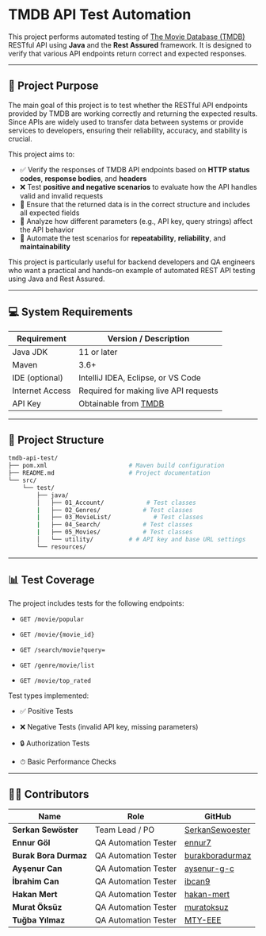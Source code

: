 # TMDB API Test Automation

This project performs automated testing of [The Movie Database (TMDB)](https://api.themoviedb.org) RESTful API using **Java** and the **Rest Assured** framework. It is designed to verify that various API endpoints return correct and expected responses.

---

## 🚀 Project Purpose

The main goal of this project is to test whether the RESTful API endpoints provided by TMDB are working correctly and returning the expected results. Since APIs are widely used to transfer data between systems or provide services to developers, ensuring their reliability, accuracy, and stability is crucial.

This project aims to:

- ✅ Verify the responses of TMDB API endpoints based on **HTTP status codes**, **response bodies**, and **headers**  
- ❌ Test **positive and negative scenarios** to evaluate how the API handles valid and invalid requests  
- 🔎 Ensure that the returned data is in the correct structure and includes all expected fields  
- 🔧 Analyze how different parameters (e.g., API key, query strings) affect the API behavior  
- 🤖 Automate the test scenarios for **repeatability**, **reliability**, and **maintainability**  

This project is particularly useful for backend developers and QA engineers who want a practical and hands-on example of automated REST API testing using Java and Rest Assured.

---

## 💻 System Requirements

| Requirement     | Version / Description                  |
|-----------------|----------------------------------------|
| Java JDK        | 11 or later                            |
| Maven           | 3.6+                                   |
| IDE (optional)  | IntelliJ IDEA, Eclipse, or VS Code     |
| Internet Access | Required for making live API requests  |
| API Key         | Obtainable from [TMDB](https://www.themoviedb.org/) |

---

## 📁 Project Structure

```bash
tmdb-api-test/
├── pom.xml                       # Maven build configuration
├── README.md                     # Project documentation
└── src/
    └── test/
        ├── java/
        │   ├── 01_Account/            # Test classes
        |   ├── 02_Genres/            # Test classes
        |   ├── 03_MovieList/            # Test classes
        |   ├── 04_Search/            # Test classes
        |   ├── 05_Movies/            # Test classes
        │   └── utility/          # # API key and base URL settings
        └── resources/

 ```      
---
## 📊 Test Coverage
The project includes tests for the following endpoints:

- ```GET /movie/popular```

- ```GET /movie/{movie_id}```

- ```GET /search/movie?query=```

- ```GET /genre/movie/list```

- ```GET /movie/top_rated```

Test types implemented:

- ✅ Positive Tests

- ❌ Negative Tests (invalid API key, missing parameters)

- 🔒 Authorization Tests

- ⏱ Basic Performance Checks

---

## 👨‍💻 Contributors
| Name                     | Role                 | GitHub                                                |
|--------------------------|----------------------|-------------------------------------------------------|
| **Serkan Sewöster**      | Team Lead / PO       | [SerkanSewoester](https://github.com/SerkanSewoester) |
| **Ennur Göl**            | QA Automation Tester | [ennur7](https://github.com/ennur7)                   |
| **Burak Bora Durmaz**    | QA Automation Tester | [burakboradurmaz](https://github.com/burakboradurmaz) |
| **Ayşenur Can**          | QA Automation Tester | [aysenur-g-c](https://github.com/aysenur-g-c)         |
| **İbrahim Can**          | QA Automation Tester | [ibcan9](https://github.com/ibcan9)                   |
| **Hakan Mert**           | QA Automation Tester | [hakan-mert](https://github.com/hakan-mert)           |
| **Murat Öksüz**          | QA Automation Tester | [muratoksuz](https://github.com/muratoksuz)           |
| **Tuğba Yılmaz**         | QA Automation Tester | [MTY-EEE](https://github.com/MTY-EEE)                 |
